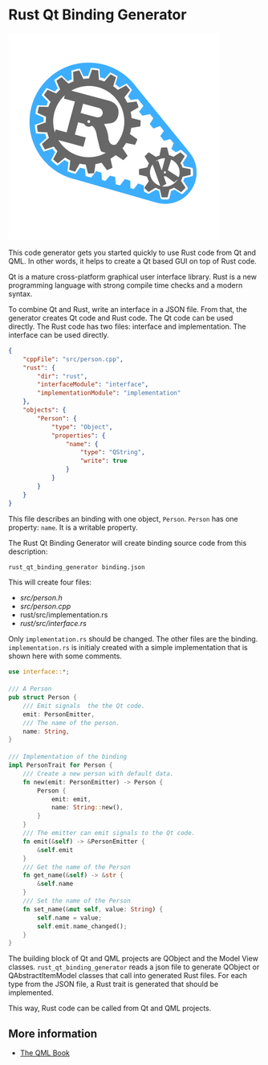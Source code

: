 # Rust Qt Binding Generator

![Rust Qt Binding](demo/rust_qt_binding_generator.svg)

This code generator gets you started quickly to use Rust code from Qt and QML. In other words, it helps to create a Qt based GUI on top of Rust code.

Qt is a mature cross-platform graphical user interface library. Rust is a new programming language with strong compile time checks and a modern syntax.

To combine Qt and Rust, write an interface in a JSON file. From that, the generator creates Qt code and Rust code. The Qt code can be used directly. The Rust code has two files: interface and implementation. The interface can be used directly.

```json
{
    "cppFile": "src/person.cpp",
    "rust": {
        "dir": "rust",
        "interfaceModule": "interface",
        "implementationModule": "implementation"
    },
    "objects": {
        "Person": {
            "type": "Object",
            "properties": {
                "name": {
                    "type": "QString",
                    "write": true
                }
            }
        }
    }
}
```

This file describes an binding with one object, `Person`. `Person` has one property: `name`. It is a writable property.

The Rust Qt Binding Generator will create binding source code from this description:

```bash
rust_qt_binding_generator binding.json
```

This will create four files:

* *src/person.h*
* *src/person.cpp*
* rust/src/implementation.rs
* *rust/src/interface.rs*

Only `implementation.rs` should be changed. The other files are the binding. `implementation.rs` is initialy created with a simple implementation that is shown here with some comments.

```rust
use interface::*;

/// A Person
pub struct Person {
    /// Emit signals  the the Qt code.
    emit: PersonEmitter,
    /// The name of the person.
    name: String,
}

/// Implementation of the binding
impl PersonTrait for Person {
    /// Create a new person with default data.
    fn new(emit: PersonEmitter) -> Person {
        Person {
            emit: emit,
            name: String::new(),
        }
    }
    /// The emitter can emit signals to the Qt code.
    fn emit(&self) -> &PersonEmitter {
        &self.emit
    }
    /// Get the name of the Person
    fn get_name(&self) -> &str {
        &self.name
    }
    /// Set the name of the Person
    fn set_name(&mut self, value: String) {
        self.name = value;
        self.emit.name_changed();
    }
}
```

The building block of Qt and QML projects are QObject and the Model View classes. `rust_qt_binding_generator` reads a json file to generate QObject or QAbstractItemModel classes that call into generated Rust files. For each type from the JSON file, a Rust trait is generated that should be implemented.

This way, Rust code can be called from Qt and QML projects.

## More information

* [The QML Book](https://qmlbook.github.io/)
